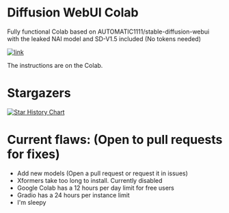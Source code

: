 # Diffusion WebUI Colab
Fully functional Colab based on AUTOMATIC1111/stable-diffusion-webui with the leaked NAI model and SD-V1.5 included (No tokens needed)

[![link](https://colab.research.google.com/assets/colab-badge.svg)](https://colab.research.google.com/drive/1PvNyEWIhDU_D-i15DzpPjqDQkbYv_6Hu?usp=sharing)

The instructions are on the Colab.

# Stargazers
[![Star History Chart](https://api.star-history.com/svg?repos=acheong08/Diffusion-ColabUI&type=Date)](https://star-history.com/#acheong08/Diffusion-ColabUI&Date)

# Current flaws: (Open to pull requests for fixes)
- Add new models (Open a pull request or request it in issues)
- Xformers take too long to install. Currently disabled
- Google Colab has a 12 hours per day limit for free users 
- Gradio has a 24 hours per instance limit
- I'm sleepy
